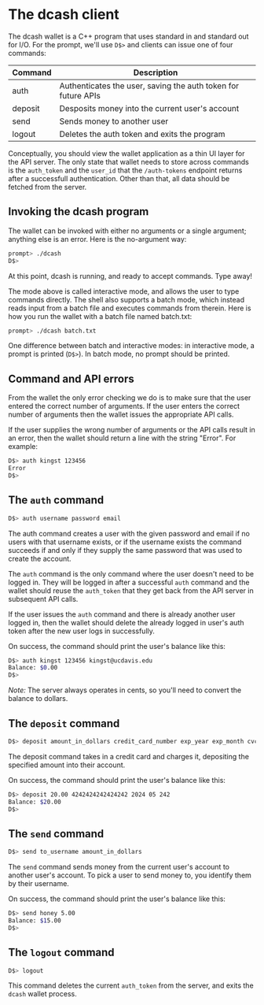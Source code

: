# The dcash client

The dcash wallet is a C++ program that uses standard in and standard
out for I/O. For the prompt, we'll use `D$>` and clients can issue one
of four commands:

| Command | Description                                                   |
|---------|---------------------------------------------------------------|
| auth    | Authenticates the user, saving the auth token for future APIs |
| deposit | Desposits money into the current user's account               |
| send    | Sends money to another user                                   |
| logout  | Deletes the auth token and exits the program                  | 

Conceptually, you should view the wallet application as a thin UI layer for
the API server. The only state that wallet needs to store across commands
is the `auth_token` and the `user_id` that the `/auth-tokens` endpoint
returns after a successfull authentication. Other than that, all data should
be fetched from the server.

## Invoking the dcash program

The wallet can be invoked with either no arguments or a single argument;
anything else is an error. Here is the no-argument way:

```bash
prompt> ./dcash
D$> 
```

At this point, dcash is running, and ready to accept commands. Type away!

The mode above is called interactive mode, and allows the user to type
commands directly. The shell also supports a batch mode, which instead
reads input from a batch file and executes commands from therein. Here is
how you run the wallet with a batch file named batch.txt:

```bash
prompt> ./dcash batch.txt
```

One difference between batch and interactive modes: in interactive mode,
a prompt is printed (`D$>`). In batch mode, no prompt should be printed.

## Command and API errors

From the wallet the only error checking we do is to make sure that the
user entered the correct number of arguments. If the user enters the
correct number of arguments then the wallet issues the appropriate API
calls.

If the user supplies the wrong number of arguments or the API calls
result in an error, then the wallet should return a line with the
string "Error". For example:

```bash
D$> auth kingst 123456
Error
D$>
```

## The `auth` command

```bash
D$> auth username password email
```

The auth command creates a user with the given password and email if
no users with that username exists, or if the username exists the
command succeeds if and only if they supply the same password that was
used to create the account.

The `auth` command is the only command where the user doesn't need to
be logged in. They will be logged in after a successful `auth` command
and the wallet should reuse the `auth_token` that they get back from
the API server in subsequent API calls.

If the user issues the `auth` command and there is already another
user logged in, then the wallet should delete the already logged in
user's auth token after the new user logs in successfully.

On success, the command should print the user's balance like this:

```bash
D$> auth kingst 123456 kingst@ucdavis.edu
Balance: $0.00
D$>
```

_Note:_ The server always operates in cents, so you'll need to convert
the balance to dollars.

## The `deposit` command

```bash
D$> deposit amount_in_dollars credit_card_number exp_year exp_month cvc
```

The deposit command takes in a credit card and charges it, depositing
the specified amount into their account.

On success, the command should print the user's balance like this:

```bash
D$> deposit 20.00 4242424242424242 2024 05 242
Balance: $20.00
D$>
```

## The `send` command

```bash
D$> send to_username amount_in_dollars
```

The `send` command sends money from the current user's account to
another user's account. To pick a user to send money to, you identify
them by their username.

On success, the command should print the user's balance like this:

```bash
D$> send honey 5.00
Balance: $15.00
D$>
```

## The `logout` command

```bash
D$> logout
```

This command deletes the current `auth_token` from the server, and
exits the `dcash` wallet process.
